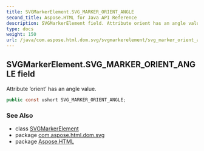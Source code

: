 ```yaml
---
title: SVGMarkerElement.SVG_MARKER_ORIENT_ANGLE
second_title: Aspose.HTML for Java API Reference
description: SVGMarkerElement field. Attribute orient has an angle value
type: docs
weight: 150
url: /java/com.aspose.html.dom.svg/svgmarkerelement/svg_marker_orient_angle/
---
```

## SVGMarkerElement.SVG_MARKER_ORIENT_ANGLE field

Attribute ‘orient’ has an angle value.

```java
public const ushort SVG_MARKER_ORIENT_ANGLE;
```

### See Also

* class [SVGMarkerElement](../)
* package [com.aspose.html.dom.svg](../../../com.aspose.html.dom.svg/)
* package [Aspose.HTML](../../../)
